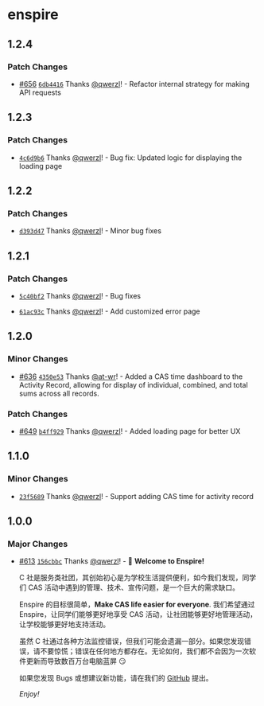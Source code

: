 # enspire

## 1.2.4

### Patch Changes

- [#656](https://github.com/Computerization/Enspire/pull/656) [`6db4416`](https://github.com/Computerization/Enspire/commit/6db4416a1c22a37b6a00bd188702fb49c028d6aa) Thanks [@qwerzl](https://github.com/qwerzl)! - Refactor internal strategy for making API requests

## 1.2.3

### Patch Changes

- [`4c6d9b6`](https://github.com/Computerization/Enspire/commit/4c6d9b623126b7e65adf7be94269e1fafba52d6f) Thanks [@qwerzl](https://github.com/qwerzl)! - Bug fix: Updated logic for displaying the loading page

## 1.2.2

### Patch Changes

- [`d393d47`](https://github.com/Computerization/Enspire/commit/d393d47ee573cca82163aaad3b7ea19550a9e23b) Thanks [@qwerzl](https://github.com/qwerzl)! - Minor bug fixes

## 1.2.1

### Patch Changes

- [`5c40bf2`](https://github.com/Computerization/Enspire/commit/5c40bf23883d39d5ec6b3d23a293c599f90c1324) Thanks [@qwerzl](https://github.com/qwerzl)! - Bug fixes

- [`61ac93c`](https://github.com/Computerization/Enspire/commit/61ac93c4a9b9aa5cabebda94efc1a9ef0346b659) Thanks [@qwerzl](https://github.com/qwerzl)! - Add customized error page

## 1.2.0

### Minor Changes

- [#636](https://github.com/Computerization/Enspire/pull/636) [`4350e53`](https://github.com/Computerization/Enspire/commit/4350e534ebd9afe1a253cdbc198eae7932d26e73) Thanks [@at-wr](https://github.com/at-wr)! - Added a CAS time dashboard to the Activity Record, allowing for display of individual, combined, and total sums across all records.

### Patch Changes

- [#649](https://github.com/Computerization/Enspire/pull/649) [`b4ff929`](https://github.com/Computerization/Enspire/commit/b4ff929c22ff21601581a76cedfe4fd4f62cc729) Thanks [@qwerzl](https://github.com/qwerzl)! - Added loading page for better UX

## 1.1.0

### Minor Changes

- [`23f5689`](https://github.com/Computerization/Enspire/commit/23f5689cbd6e815c8bd9c8834be89aacd970954c) Thanks [@qwerzl](https://github.com/qwerzl)! - Support adding CAS time for activity record

## 1.0.0

### Major Changes

- [#613](https://github.com/Computerization/Enspire/pull/613) [`156cbbc`](https://github.com/Computerization/Enspire/commit/156cbbc31872505ec23391a1511cbdabe5621a76) Thanks [@qwerzl](https://github.com/qwerzl)! - 👋 **Welcome to Enspire!**

  C 社是服务类社团，其创始初心是为学校生活提供便利，如今我们发现，同学们 CAS 活动中遇到的管理、技术、宣传问题，是一个巨大的需求缺口。

  Enspire 的目标很简单，**Make CAS life easier for everyone**. 我们希望通过 Enspire，让同学们能够更好地享受 CAS 活动，让社团能够更好地管理活动，让学校能够更好地支持活动。

  虽然 C 社通过各种方法监控错误，但我们可能会遗漏一部分。如果您发现错误，请不要惊慌；错误在任何地方都存在。无论如何，我们都不会因为一次软件更新而导致数百万台电脑蓝屏 😏

  如果您发现 Bugs 或想建议新功能，请在我们的 [GitHub](https://github.com/Computerization/Enspire/discussions/) 提出。

  _Enjoy!_
